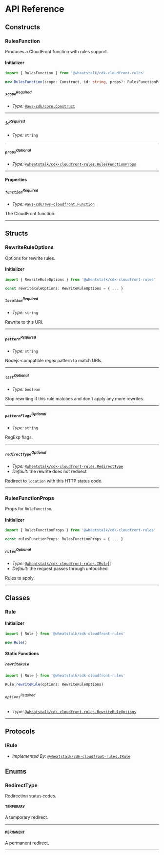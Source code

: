 # API Reference <a name="API Reference"></a>

## Constructs <a name="Constructs"></a>

### RulesFunction <a name="@wheatstalk/cdk-cloudfront-rules.RulesFunction"></a>

Produces a CloudFront function with rules support.

#### Initializer <a name="@wheatstalk/cdk-cloudfront-rules.RulesFunction.Initializer"></a>

```typescript
import { RulesFunction } from '@wheatstalk/cdk-cloudfront-rules'

new RulesFunction(scope: Construct, id: string, props?: RulesFunctionProps)
```

##### `scope`<sup>Required</sup> <a name="@wheatstalk/cdk-cloudfront-rules.RulesFunction.parameter.scope"></a>

- *Type:* [`@aws-cdk/core.Construct`](#@aws-cdk/core.Construct)

---

##### `id`<sup>Required</sup> <a name="@wheatstalk/cdk-cloudfront-rules.RulesFunction.parameter.id"></a>

- *Type:* `string`

---

##### `props`<sup>Optional</sup> <a name="@wheatstalk/cdk-cloudfront-rules.RulesFunction.parameter.props"></a>

- *Type:* [`@wheatstalk/cdk-cloudfront-rules.RulesFunctionProps`](#@wheatstalk/cdk-cloudfront-rules.RulesFunctionProps)

---



#### Properties <a name="Properties"></a>

##### `function`<sup>Required</sup> <a name="@wheatstalk/cdk-cloudfront-rules.RulesFunction.property.function"></a>

- *Type:* [`@aws-cdk/aws-cloudfront.Function`](#@aws-cdk/aws-cloudfront.Function)

The CloudFront function.

---


## Structs <a name="Structs"></a>

### RewriteRuleOptions <a name="@wheatstalk/cdk-cloudfront-rules.RewriteRuleOptions"></a>

Options for rewrite rules.

#### Initializer <a name="[object Object].Initializer"></a>

```typescript
import { RewriteRuleOptions } from '@wheatstalk/cdk-cloudfront-rules'

const rewriteRuleOptions: RewriteRuleOptions = { ... }
```

##### `location`<sup>Required</sup> <a name="@wheatstalk/cdk-cloudfront-rules.RewriteRuleOptions.property.location"></a>

- *Type:* `string`

Rewrite to this URI.

---

##### `pattern`<sup>Required</sup> <a name="@wheatstalk/cdk-cloudfront-rules.RewriteRuleOptions.property.pattern"></a>

- *Type:* `string`

Nodejs-compatible regex pattern to match URIs.

---

##### `last`<sup>Optional</sup> <a name="@wheatstalk/cdk-cloudfront-rules.RewriteRuleOptions.property.last"></a>

- *Type:* `boolean`

Stop rewriting if this rule matches and don't apply any more rewrites.

---

##### `patternFlags`<sup>Optional</sup> <a name="@wheatstalk/cdk-cloudfront-rules.RewriteRuleOptions.property.patternFlags"></a>

- *Type:* `string`

RegExp flags.

---

##### `redirectType`<sup>Optional</sup> <a name="@wheatstalk/cdk-cloudfront-rules.RewriteRuleOptions.property.redirectType"></a>

- *Type:* [`@wheatstalk/cdk-cloudfront-rules.RedirectType`](#@wheatstalk/cdk-cloudfront-rules.RedirectType)
- *Default:* the rewrite does not redirect

Redirect to `location` with this HTTP status code.

---

### RulesFunctionProps <a name="@wheatstalk/cdk-cloudfront-rules.RulesFunctionProps"></a>

Props for `RuleFunction`.

#### Initializer <a name="[object Object].Initializer"></a>

```typescript
import { RulesFunctionProps } from '@wheatstalk/cdk-cloudfront-rules'

const rulesFunctionProps: RulesFunctionProps = { ... }
```

##### `rules`<sup>Optional</sup> <a name="@wheatstalk/cdk-cloudfront-rules.RulesFunctionProps.property.rules"></a>

- *Type:* [`@wheatstalk/cdk-cloudfront-rules.IRule`](#@wheatstalk/cdk-cloudfront-rules.IRule)[]
- *Default:* the request passes through untouched

Rules to apply.

---

## Classes <a name="Classes"></a>

### Rule <a name="@wheatstalk/cdk-cloudfront-rules.Rule"></a>

#### Initializer <a name="@wheatstalk/cdk-cloudfront-rules.Rule.Initializer"></a>

```typescript
import { Rule } from '@wheatstalk/cdk-cloudfront-rules'

new Rule()
```


#### Static Functions <a name="Static Functions"></a>

##### `rewriteRule` <a name="@wheatstalk/cdk-cloudfront-rules.Rule.rewriteRule"></a>

```typescript
import { Rule } from '@wheatstalk/cdk-cloudfront-rules'

Rule.rewriteRule(options: RewriteRuleOptions)
```

###### `options`<sup>Required</sup> <a name="@wheatstalk/cdk-cloudfront-rules.Rule.parameter.options"></a>

- *Type:* [`@wheatstalk/cdk-cloudfront-rules.RewriteRuleOptions`](#@wheatstalk/cdk-cloudfront-rules.RewriteRuleOptions)

---



## Protocols <a name="Protocols"></a>

### IRule <a name="@wheatstalk/cdk-cloudfront-rules.IRule"></a>

- *Implemented By:* [`@wheatstalk/cdk-cloudfront-rules.IRule`](#@wheatstalk/cdk-cloudfront-rules.IRule)



## Enums <a name="Enums"></a>

### RedirectType <a name="RedirectType"></a>

Redirection status codes.

#### `TEMPORARY` <a name="@wheatstalk/cdk-cloudfront-rules.RedirectType.TEMPORARY"></a>

A temporary redirect.

---


#### `PERMANENT` <a name="@wheatstalk/cdk-cloudfront-rules.RedirectType.PERMANENT"></a>

A permanent redirect.

---


